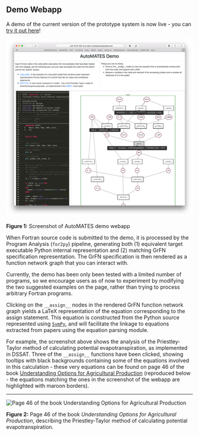 ## Demo Webapp

A demo of the current version of the prototype system is now live - you
can [try it out
here](http://ec2-54-183-139-199.us-west-1.compute.amazonaws.com/)!

![Screenshot of AutoMATES demo webapp](figs/webapp_screenshot.png)

**Figure 1:** Screenshot of AutoMATES demo webapp

When Fortran source code is submitted to the demo, it is processed 
by the Program Analysis (`for2py`) pipeline, generating both (1) equivalent 
target executable Python internal representation and (2) matching GrFN 
specification representation. The GrFN specification is then rendered as a 
function network graph that you can interact with.

Currently, the demo has been only been tested with a limited number of
programs, so we encourage users as of now to experiment by modifying the
two suggested examples on the page, rather than trying to process
arbitrary Fortran programs. 

Clicking on the `__assign__` nodes in the rendered GrFN function network 
graph yields a LaTeX representation of the equation corresponding to the 
assign statement. This equation is constructed from the Python source 
represented using [`SymPy`](https://www.sympy.org), and will facilitate 
the linkage to equations extracted from papers using the equation parsing 
module.

For example, the screenshot above shows the analysis of the
Priestley-Taylor method of calculating potential evapotranspiration, as
implemented in DSSAT. Three of the `__assign__` functions have been
clicked, showing tooltips with black backgrounds containing some
of the equations involved in this calculation - these very equations can
be found on page 46 of the book [Understanding Options for Agricultural
Production](https://link-springer-com.ezproxy2.library.arizona.edu/book/10.1007%2F978-94-017-3624-4)
(reproduced below - the equations matching the ones in the screenshot of
the webapp are highlighted with maroon borders).

---

![Page 46 of the book Understanding Options for Agricultural
Production](figs/petpt_equations_example.png)


**Figure 2:** Page 46 of the book _Understanding Options for Agricultural Production_, describing the Priestley-Taylor method of calculating potential evapotranspiration.
